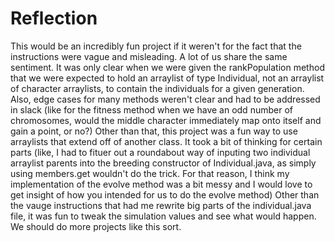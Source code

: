 # Reflection
This would be an incredibly fun project if it weren't for the fact that the instructions were vague and misleading. 
A lot of us share the same sentiment. It was only clear when we were given the rankPopulation method that we were expected to hold an arraylist of type Individual, not an arraylist of character arraylists, to contain the individuals for a given generation. Also, edge cases for many methods weren't clear and had to be addressed in slack (like for the fitness method when we have an odd number of chromosomes, would the middle character immediately map onto itself and gain a point, or no?)
Other than that, this project was a fun way to use arraylists that extend off of another class. It took a bit of thinking for certain parts (like, I had to fituer out a roundabout way of inputing two individual arraylist parents into the breeding constructor of Individual.java, as simply using members.get wouldn't do the trick. For that reason, I think my implementation of the evolve method was a bit messy and I would love to get insight of how you intended for us to do the evolve method) Other than the vauge instructions that had me rewrite big parts of the individual.java file, it was fun to tweak the simulation values and see what would happen. We should do more projects like this sort.